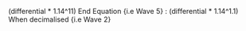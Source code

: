 (differential * 1.14^11) End Equation {i.e Wave 5} : (differential * 1.14^1.1) When decimalised {i.e Wave 2}
